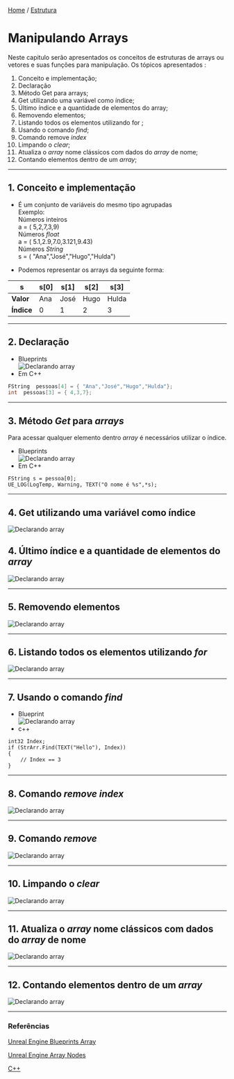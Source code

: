 [Home](https://myerco.github.io/unreal-engine) / [Estrutura](https://myerco.github.io/unreal-engine/1-estrutura.html)
# Manipulando Arrays

Neste capitulo serão apresentados os conceitos de estruturas de arrays ou vetores e
suas funções para manipulação.
Os tópicos apresentados :
1. Conceito e implementação;
1. Declaração
1. Método Get para arrays;
1. Get utilizando uma variável como índice;
1. Último índice e a quantidade de elementos do array;
1. Removendo elementos;
1. Listando todos os elementos utilizando for
;
1. Usando o comando *find*;
1. Comando remove *index*
1. Limpando o *clear*;
1. Atualiza o *array* nome clássicos com dados do *array* de nome;
1. Contando elementos dentro de um *array*;

***
## 1. Conceito e implementação
- É um conjunto de variáveis do mesmo tipo agrupadas  
Exemplo:  
Números inteiros  
a = ( 5,2,7,3,9)  
Números *float*  
a = ( 5.1,2.9,7.0,3.121,9.43)  
Números *String*  
s = ( "Ana","José","Hugo","Hulda")

- Podemos representar os arrays da seguinte forma:

| s |  s[0] |s[1]   |s[2]    | s[3]  |
|---|---|---|---|---|
|**Valor**|Ana|José|Hugo|Hulda|
|**Índice**|  0 | 1  | 2  | 3  |

***
## 2. Declaração
- Blueprints  
![Declarando array](../imagens/bp_array_1.png)
- Em C++  
```cpp
FString  pessoas[4] = { "Ana","José","Hugo","Hulda"};
int  pessoas[3] = { 4,3,7};
```
***
## 3. Método *Get* para *arrays*
Para acessar qualquer elemento dentro *array* é necessários utilizar o índice.  

- Blueprints  
![Declarando array](../imagens/bp_array_2.png)
- Em C++  
```
FString s = pessoa[0];
UE_LOG(LogTemp, Warning, TEXT("O nome é %s",*s);
```  

***
## 4. Get utilizando uma variável como índice
![Declarando array](../imagens/bp_array_3.png)

## 4. Último índice e a quantidade de elementos do *array*
![Declarando array](../imagens/bp_array_4.png)
***
## 5. Removendo elementos
![Declarando array](../imagens/bp_array_5.png)
***
## 6. Listando todos os elementos utilizando *for*
![Declarando array](../imagens/bp_array_6.png)
***
## 7. Usando o comando *find*
- Blueprint  
![Declarando array](../imagens/bp_array_7.png)
- c++
```
int32 Index;
if (StrArr.Find(TEXT("Hello"), Index))
{
    // Index == 3
}
```
***
## 8. Comando *remove index*
![Declarando array](../imagens/bp_array_8.png)
***
## 9. Comando *remove*
![Declarando array](../imagens/bp_array_9.png)
***
## 10. Limpando o *clear*
![Declarando array](../imagens/bp_array_10.png)
***
## 11. Atualiza o *array* **nome clássicos** com dados do *array* de **nome**

![Declarando array](../imagens/bp_array_11.png)
***
## 12. Contando elementos dentro de um *array*
![Declarando array](../imagens/bp_array_12.png)
***
### Referências

[Unreal Engine Blueprints Array](https://docs.unrealengine.com/en-US/Engine/Blueprints/UserGuide/Arrays/index.html)

[Unreal Engine Array Nodes](https://docs.unrealengine.com/en-US/Engine/Blueprints/UserGuide/Arrays/ArrayNodes/index.html)

[C++](https://www.codegrepper.com/code-examples/cpp/ue4+c%2B%2B+array)
